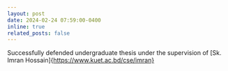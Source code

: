 ```yaml
---
layout: post
date: 2024-02-24 07:59:00-0400
inline: true
related_posts: false
---
```


Successfully defended undergraduate thesis under the supervision of [Sk. Imran Hossain]{https://www.kuet.ac.bd/cse/imran}
